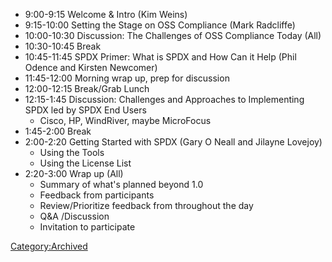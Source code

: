   - 9:00-9:15 Welcome & Intro (Kim Weins)
  - 9:15-10:00 Setting the Stage on OSS Compliance (Mark Radcliffe)
  - 10:00-10:30 Discussion: The Challenges of OSS Compliance Today (All)
  - 10:30-10:45 Break
  - 10:45-11:45 SPDX Primer: What is SPDX and How Can it Help (Phil
    Odence and Kirsten Newcomer)
  - 11:45-12:00 Morning wrap up, prep for discussion
  - 12:00-12:15 Break/Grab Lunch
  - 12:15-1:45 Discussion: Challenges and Approaches to Implementing
    SPDX led by SPDX End Users
      - Cisco, HP, WindRiver, maybe MicroFocus
  - 1:45-2:00 Break
  - 2:00-2:20 Getting Started with SPDX (Gary O Neall and Jilayne
    Lovejoy)
      - Using the Tools
      - Using the License List
  - 2:20-3:00 Wrap up (All)
      - Summary of what's planned beyond 1.0
      - Feedback from participants
      - Review/Prioritize feedback from throughout the day
      - Q\&A /Discussion
      - Invitation to participate

[Category:Archived](Category:Archived "wikilink")

